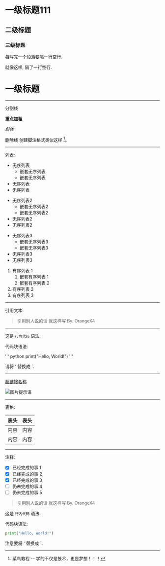 # 一级标题111

## 二级标题

### 三级标题

每写完一个段落要隔一行空行.

就像这样, 隔了一行空行.

# 一级标题
---

分割线

**重点加粗**

*斜体*

~~删除线~~
创建脚注格式类似这样 [^RUNOOB]。
[^RUNOOB]: 菜鸟教程 -- 学的不仅是技术，更是梦想！！！
---

列表:

* 无序列表
  * 嵌套无序列表
  * 嵌套无序列表
* 无序列表
* 无序列表

- 无序列表2
  - 嵌套无序列表2
  - 嵌套无序列表2
- 无序列表2
- 无序列表2

+ 无序列表3
  + 嵌套无序列表3
  + 嵌套无序列表3
+ 无序列表3
+ 无序列表3

1. 有序列表 1
   1. 嵌套有序列表 1
   2. 嵌套有序列表 2
2. 有序列表 2
3. 有序列表 3

---

引用文本:

> 引用别人说的话
> 就这样写
> By. OrangeX4

---

这是 `行内代码` 语法.

代码块语法:

''' python
print("Hello, World!")
'''

请将 ' 替换成 `.

---

[超链接名称](链接地址)

![图片提示语](图片地址)

---

表格:

| 表头 | 表头 |
| ---- | ---- |
| 内容 | 内容 |
| 内容 | 内容 |

---

注释:

<!-- 你看不见我 -->
- [x] 已经完成的事 1
- [x] 已经完成的事 2
- [x] 已经完成的事 3
- [ ] 仍未完成的事 4
- [ ] 仍未完成的事 5

> 引用别人说的话
> 就这样写
> By. OrangeX4

这是 `行内代码` 语法.

代码块语法:

```python
print("Hello, World!")
```

注意要将 ' 替换成 `.
